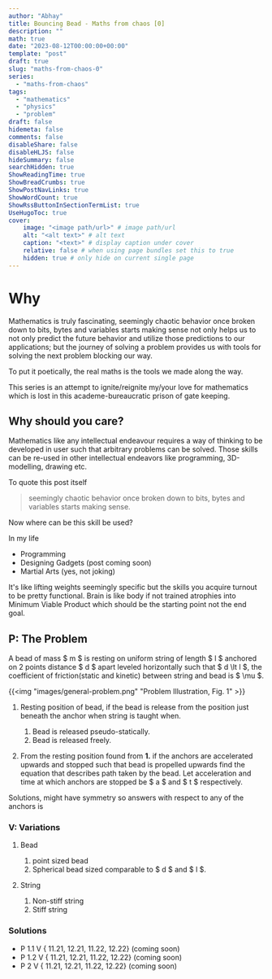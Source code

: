 ```yaml
---
author: "Abhay"
title: Bouncing Bead - Maths from chaos [0]
description: ""
math: true
date: "2023-08-12T00:00:00+00:00"
template: "post"
draft: true
slug: "maths-from-chaos-0"
series:
  - "maths-from-chaos"
tags:
  - "mathematics"
  - "physics"
  - "problem"
draft: false
hidemeta: false
comments: false
disableShare: false
disableHLJS: false
hideSummary: false
searchHidden: true
ShowReadingTime: true
ShowBreadCrumbs: true
ShowPostNavLinks: true
ShowWordCount: true
ShowRssButtonInSectionTermList: true
UseHugoToc: true
cover:
    image: "<image path/url>" # image path/url
    alt: "<alt text>" # alt text
    caption: "<text>" # display caption under cover
    relative: false # when using page bundles set this to true
    hidden: true # only hide on current single page
---
```


# Why
Mathematics is truly fascinating, seemingly chaotic behavior once broken down to bits, bytes and variables starts making sense not only helps us to not only predict the future behavior and utilize those predictions to our applications; but the journey of solving a problem provides us with tools for solving the next problem blocking our way.

To put it poetically, the real maths is the tools we made along the way.

This series is an attempt to ignite/reignite my/your love for mathematics which is lost in this academe-bureaucratic prison of gate keeping.

## Why should you care?
Mathematics like any intellectual endeavour requires a way of thinking to be developed in user such that arbitrary problems can be solved. Those skills can be re-used in other intellectual endeavors like programming, 3D-modelling, drawing etc.

To quote this post itself
> seemingly chaotic behavior once broken down to bits, bytes and variables starts making sense.

Now where can be this skill be used?

In my life
- Programming
- Designing Gadgets (post coming soon)
- Martial Arts (yes, not joking)

It's like lifting weights seemingly specific but the skills you acquire turnout to be pretty functional. Brain is like body if not trained atrophies into Minimum Viable Product which should be the starting point not the end goal.

## P: The Problem
A bead of mass $ m $ is resting on uniform string of length $ l $ anchored on 2 points distance $ d $ apart leveled horizontally such that  $ d \lt l $, the coefficient of friction(static and kinetic) between string and bead is $ \mu $.

{{<img "images/general-problem.png" "Problem Illustration, Fig. 1" >}}

1. Resting position of bead, if the bead is release from the position just beneath the anchor when string is taught when.
    1. Bead is released pseudo-statically.
    2. Bead is released freely.

2. From the resting position found from **1.** if the anchors are accelerated upwards and stopped such that bead is propelled upwards find the equation that describes path taken by the bead. Let acceleration and time at which anchors are stopped be $ a $ and $ t $ respectively.


Solutions, might have symmetry so answers with respect to any of the anchors is

### V: Variations
1. Bead
    1. point sized bead
    2. Spherical bead sized comparable to $ d $ and $ l $.

2. String
    1. Non-stiff string
    2. Stiff string

### Solutions
- P 1.1 V { 11.21, 12.21, 11.22, 12.22} (coming soon)
- P 1.2 V { 11.21, 12.21, 11.22, 12.22} (coming soon)
- P 2   V { 11.21, 12.21, 11.22, 12.22} (coming soon)
